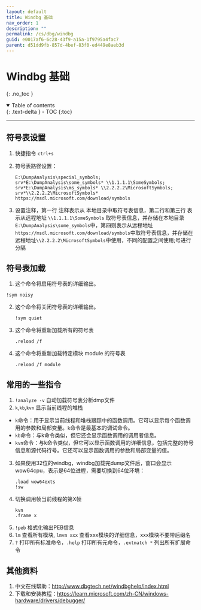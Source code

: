 ```yaml
---
layout: default
title: Windbg 基础
nav_order: 1
description: ""
permalink: /cs/dbg/windbg
guid: e0017af6-6c28-43f9-a15a-1f9795a4fac7
parent: d51dd9fb-857d-4bef-83f0-ed449e8aeb3d
---
```


# Windbg 基础
{: .no_toc }

<details open markdown="block">
  <summary>
    Table of contents
  </summary>
  {: .text-delta }
- TOC
{:toc}
</details>

---

## 符号表设置
1. 快捷指令 `ctrl+s`
2. 符号表路径设置：

   ```
   E:\DumpAnalysis\special_symbols;
   srv*E:\DumpAnalysis\some_symbols* \\1.1.1.1\SomeSymbols;
   srv*E:\DumpAnalysis\ms_symbols* \\2.2.2.2\MicrosoftSymbols; 
   srv*\\2.2.2.2\MicrosoftSymbols* https://msdl.microsoft.com/download/symbols
   ```
3. 设置注释，第一行 注释表示从 本地目录中取符号表信息，第二行和第三行 表示从远程地址 `\\1.1.1.1\SomeSymbols` 取符号表信息，并存储在本地目录`E:\DumpAnalysis\some_symbols`中，第四则表示从远程地址`https://msdl.microsoft.com/download/symbols`中取符号表信息，并存储在远程地址`\\2.2.2.2\MicrosoftSymbols`中使用，不同的配置之间使用;号进行分隔


## 符号表加载
1.  这个命令将启用符号表的详细输出。
   ```
   !sym noisy
   ```

2. 这个命令将关闭符号表的详细输出。

   ```
   !sym quiet
   ```

3. 这个命令将重新加载所有的符号表
   ```
   .reload /f
   ```
   
4. 这个命令将重新加载特定模块 module 的符号表
   ```
   .reload /f module
   ```

## 常用的一些指令
1. `!analyze -v` 自动加载符号表分析dmp文件
2. `k`,`kb`,`kvn` 显示当前线程的堆栈
- `k`命令：用于显示当前线程和堆栈跟踪中的函数调用。它可以显示每个函数调用的参数和局部变量。`k`命令是最基本的调试命令。
- `kb`命令：与k命令类似，但它还会显示函数调用的调用者信息。
- `kvn`命令：与k命令类似，但它可以显示函数调用的详细信息，包括完整的符号信息和源代码行号。它还可以显示函数调用的参数和局部变量的值。
3. 如果使用32位的windbg，windbg加载完dump文件后，窗口会显示wow64cpu，表示是64位进程，需要切换到64位环境：
   ```
   .load wow64exts
   !sw
   ```
4. 切换调用帧当前线程的第X帧
   ```
   kvn
   .frame x
   ```
5. `!peb` 格式化输出PEB信息
6. `lm` 查看所有模块, `lmvm xxx` 查看xxx模块的详细信息，xxx模块不要带后缀名
7. `?` 打印所有标准命令，`.help` 打印所有元命令，`.extmatch *` 列出所有扩展命令

## 其他资料
1. 中文在线帮助：<a href="http://www.dbgtech.net/windbghelp/index.html">http://www.dbgtech.net/windbghelp/index.html</a>
2. 下载和安装教程：<a href="https://learn.microsoft.com/zh-CN/windows-hardware/drivers/debugger/">https://learn.microsoft.com/zh-CN/windows-hardware/drivers/debugger/</a>